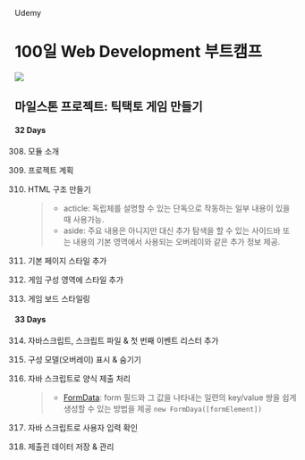 Udemy

# 100일 Web Development 부트캠프

[<img src="https://img.shields.io/badge/github-%23121011.svg?style=for-the-badge&logo=github&logoColor=white" />](https://github.com/academind/100-days-of-web-development/)

## 마일스톤 프로젝트: 틱택토 게임 만들기

#### 32 Days

308. 모듈 소개
309. 프로젝트 계획
310. HTML 구조 만들기

     > - acticle: 독립체를 설명할 수 있는 단독으로 작동하는 일부 내용이 있을 때 사용가능.
     > - aside: 주요 내용은 아니지만 대신 추가 탐색을 할 수 있는 사이드바 또는 내용의 기본 영역에서 사용되는 오버레이와 같은 추가 정보 제공.

311. 기본 페이지 스타일 추가
312. 게임 구성 영역에 스타일 추가
313. 게임 보드 스타일링

#### 33 Days

314. 자바스크립트, 스크립트 파일 & 첫 번째 이벤트 리스터 추가
315. 구성 모델(오버레이) 표시 & 숨기기
316. 자바 스크립트로 양식 제출 처리

     > - [FormData](https://developer.mozilla.org/ko/docs/Web/API/FormData): form 필드와 그 값을 나타내는 일련의 key/value 쌍을 쉽게 생성할 수 있는 방법을 제공 `new FormDaya([formElement])`

317. 자바 스크립트로 사용자 입력 확인
318. 제출괸 데이터 저장 & 관리
